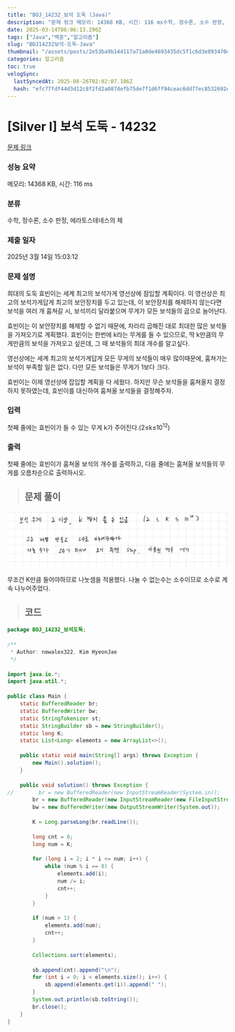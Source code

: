 ```yaml
---
title: "BOJ_14232_보석 도둑 (Java)"
description: "문제 링크 메모리: 14368 KB, 시간: 116 ms수학, 정수론, 소수 판정, 에라토스테네스의 체2025년 3월 14일 15:03:12무조건 K만큼 들어야하므로 나눗셈을 적용했다. 나눌 수 없는수는 소수이므로 소수로 계속 나누어주었다./\*\*Author: now"
date: 2025-03-14T06:06:13.290Z
tags: ["Java","백준","알고리즘"]
slug: "BOJ14232보석-도둑-Java"
thumbnail: "/assets/posts/2e53ba9b144117a71a0de4693435dc5f1c6d3e893470da2795b922dcb92e21a2.png"
categories: 알고리즘
toc: true
velogSync:
  lastSyncedAt: 2025-08-26T02:02:07.186Z
  hash: "efc77fdf44d3d12c8f2fd2a087defb75de7f1d6ff94ceac6dd77ec8532692e26"
---
```


# [Silver I] 보석 도둑 - 14232 

[문제 링크](https://www.acmicpc.net/problem/14232) 

### 성능 요약

메모리: 14368 KB, 시간: 116 ms

### 분류

수학, 정수론, 소수 판정, 에라토스테네스의 체

### 제출 일자

2025년 3월 14일 15:03:12

### 문제 설명

<p>희대의 도둑 효빈이는 세계 최고의 보석가게 영선상에 잠입할 계획이다. 이 영선상은 최고의 보석가게답게 최고의 보안장치를 두고 있는데, 이 보안장치를 해제하지 않는다면 보석을 여러 개 훔쳐갈 시, 보석끼리 달라붙으며 무게가 모든 보석들의 곱으로 늘어난다.</p>

<p>효빈이는 이 보안장치를 해제할 수 없기 때문에, 차라리 곱해진 대로 최대한 많은 보석들을 가져오기로 계획했다. 효빈이는 한번에 k라는 무게를 들 수 있으므로, 딱 k만큼의 무게만큼의 보석을 가져오고 싶은데, 그 때 보석들의 최대 개수를 알고싶다.</p>

<p>영선상에는 세계 최고의 보석가게답게 모든 무게의 보석들이 매우 많이때문에, 훔쳐가는 보석이 부족할 일은 없다. 다만 모든 보석들은 무게가 1보다 크다.</p>

<p>효빈이는 이제 영선상에 잡입할 계획을 다 세웠다. 하지만 무슨 보석들을 훔쳐올지 결정하지 못하였는데, 효빈이를 대신하여 훔쳐올 보석들을 결정해주자.</p>

### 입력 

 <p>첫째 줄에는 효빈이가 들 수 있는 무게 k가 주어진다.(2≤k≤10<sup>12</sup>)</p>

### 출력 

 <p>첫째 줄에는 효빈이가 훔쳐올 보석의 개수를 출력하고, 다음 줄에는 훔쳐올 보석들의 무게를 오름차순으로 출력하시오.</p>

> ## 문제 풀이

![](/assets/posts/2e53ba9b144117a71a0de4693435dc5f1c6d3e893470da2795b922dcb92e21a2.png)

무조건 K만큼 들어야하므로 나눗셈을 적용했다. 나눌 수 없는수는 소수이므로 소수로 계속 나누어주었다.


> ## 코드

```java
package BOJ_14232_보석도둑;

/**
 * Author: nowalex322, Kim HyeonJae
 */

import java.io.*;
import java.util.*;

public class Main {
    static BufferedReader br;
    static BufferedWriter bw;
    static StringTokenizer st;
    static StringBuilder sb = new StringBuilder();
    static long K;
    static List<Long> elements = new ArrayList<>();

    public static void main(String[] args) throws Exception {
        new Main().solution();
    }

    public void solution() throws Exception {
//        br = new BufferedReader(new InputStreamReader(System.in));
        br = new BufferedReader(new InputStreamReader(new FileInputStream("src/main/java/BOJ_14232_보석도둑/input.txt")));
        bw = new BufferedWriter(new OutputStreamWriter(System.out));

        K = Long.parseLong(br.readLine());

        long cnt = 0;
        long num = K;

        for (long i = 2; i * i <= num; i++) {
            while (num % i == 0) {
                elements.add(i);
                num /= i;
                cnt++;
            }
        }

        if (num > 1) {
            elements.add(num);
            cnt++;
        }

        Collections.sort(elements);

        sb.append(cnt).append("\n");
        for (int i = 0; i < elements.size(); i++) {
            sb.append(elements.get(i)).append(" ");
        }
        System.out.println(sb.toString());
        br.close();
    }
}
```